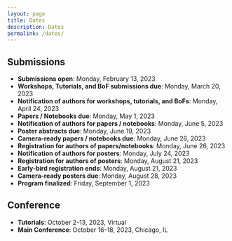 ```yaml
---
layout: page
title: Dates
description: Dates
permalink: /dates/
---
```



## Submissions

- **Submissions open**: Monday, February 13, 2023
- **Workshops, Tutorials, and BoF submissions due**: Monday, March 20, 2023
- **Notification of authors for workshops, tutorials, and BoFs**: Monday, April 24, 2023
- **Papers / Notebooks due**: Monday, May 1, 2023
- **Notification of authors for papers / notebooks**: Monday, June 5, 2023
- **Poster abstracts due**: Monday, June 19, 2023
- **Camera-ready papers / notebooks due**: Monday, June 26, 2023
- **Registration for authors of papers/notebooks**: Monday, June 26, 2023
- **Notification of authors for posters**: Monday, July 24, 2023
- **Registration for authors of posters**: Monday, August 21, 2023
- **Early-bird registration ends**: Monday, August 21, 2023
- **Camera-ready posters due**: Monday, August 28, 2023
- **Program finalized**: Friday, September 1, 2023


## Conference

- **Tutorials**: October 2-13, 2023, Virtual
- **Main Conference**: October 16-18, 2023, Chicago, IL
